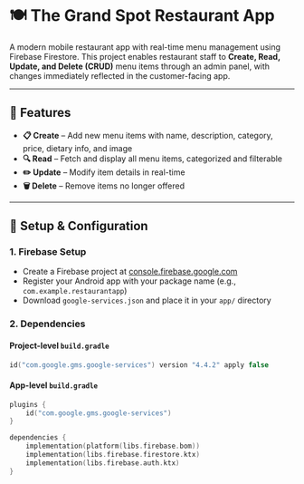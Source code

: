 # 🍽️ The Grand Spot Restaurant App

A modern mobile restaurant app with real-time menu management using Firebase Firestore. This project enables restaurant staff to **Create, Read, Update, and Delete (CRUD)** menu items through an admin panel, with changes immediately reflected in the customer-facing app.

---

## 🚀 Features

- **📋 Create** – Add new menu items with name, description, category, price, dietary info, and image
- **🔍 Read** – Fetch and display all menu items, categorized and filterable
- **✏️ Update** – Modify item details in real-time
- **🗑️ Delete** – Remove items no longer offered

---

## 🔧 Setup & Configuration

### 1. Firebase Setup
- Create a Firebase project at [console.firebase.google.com](https://console.firebase.google.com)
- Register your Android app with your package name (e.g., `com.example.restaurantapp`)
- Download `google-services.json` and place it in your `app/` directory

### 2. Dependencies

#### Project-level `build.gradle`
```kotlin
id("com.google.gms.google-services") version "4.4.2" apply false
```

#### App-level `build.gradle`
```kotlin
plugins {
    id("com.google.gms.google-services")
}

dependencies {
    implementation(platform(libs.firebase.bom))
    implementation(libs.firebase.firestore.ktx)
    implementation(libs.firebase.auth.ktx)
}
```
